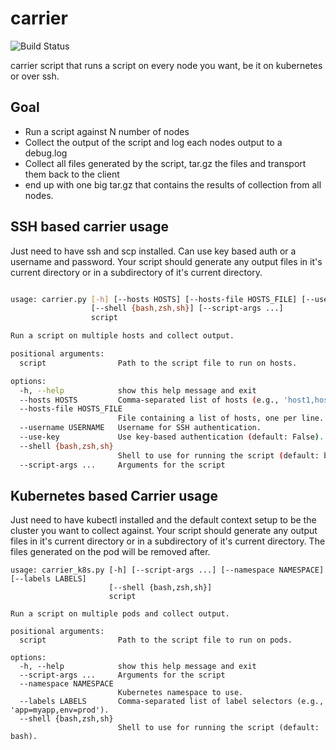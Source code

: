 # carrier

![Build Status](https://github.com/rsvihladremio/carrier/actions/workflows/python-unit-tests.yaml/badge.svg)

carrier script that runs a script on every node you want, be it on kubernetes or over ssh. 

## Goal

* Run a script against N number of nodes
* Collect the output of the script and log each nodes output to a debug.log
* Collect all files generated by the script, tar.gz the files and transport them back to the client
* end up with one big tar.gz that contains the results of collection from all nodes.

## SSH based carrier usage

Just need to have ssh and scp installed. Can use key based auth or a username and password.
Your script should generate any output files in it's current directory or in a subdirectory of it's current directory.

```bash

usage: carrier.py [-h] [--hosts HOSTS] [--hosts-file HOSTS_FILE] [--username USERNAME] [--use-key]
                  [--shell {bash,zsh,sh}] [--script-args ...]
                  script

Run a script on multiple hosts and collect output.

positional arguments:
  script                Path to the script file to run on hosts.

options:
  -h, --help            show this help message and exit
  --hosts HOSTS         Comma-separated list of hosts (e.g., 'host1,host2').
  --hosts-file HOSTS_FILE
                        File containing a list of hosts, one per line.
  --username USERNAME   Username for SSH authentication.
  --use-key             Use key-based authentication (default: False).
  --shell {bash,zsh,sh}
                        Shell to use for running the script (default: bash).
  --script-args ...     Arguments for the script
```

## Kubernetes based Carrier usage

Just need to have kubectl installed and the default context setup to be the cluster you want to collect against.
Your script should generate any output files in it's current directory or in a subdirectory of it's current directory. The files generated on the pod will be removed after.

```
usage: carrier_k8s.py [-h] [--script-args ...] [--namespace NAMESPACE] [--labels LABELS]
                      [--shell {bash,zsh,sh}]
                      script

Run a script on multiple pods and collect output.

positional arguments:
  script                Path to the script file to run on pods.

options:
  -h, --help            show this help message and exit
  --script-args ...     Arguments for the script
  --namespace NAMESPACE
                        Kubernetes namespace to use.
  --labels LABELS       Comma-separated list of label selectors (e.g., 'app=myapp,env=prod').
  --shell {bash,zsh,sh}
                        Shell to use for running the script (default: bash).
```